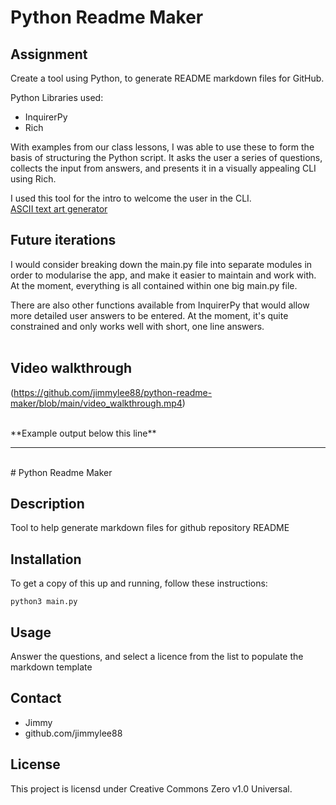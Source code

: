 # Python Readme Maker

## Assignment
Create a tool using Python, to generate README markdown files for GitHub.

Python Libraries used:
- InquirerPy
- Rich

With examples from our class lessons, I was able to use these to form the basis of structuring the Python script. It asks the user a series of questions, collects the input from answers, and presents it in a visually appealing CLI using Rich.

I used this tool for the intro to welcome the user in the CLI.<br>
[ASCII text art generator](https://patorjk.com/software/taag/#p=display&f=Terrace&t=Hello%21&x=none&v=4&h=4&w=80&we=false)

## Future iterations
I would consider breaking down the main.py file into separate modules in order to modularise the app, and make it easier to maintain and work with. At the moment, everything is all contained within one big main.py file.

There are also other functions available from InquirerPy that would allow more detailed user answers to be entered. At the moment, it's quite constrained and only works well with short, one line answers.
<br><br>

## Video walkthrough
(https://github.com/jimmylee88/python-readme-maker/blob/main/video_walkthrough.mp4)

<br>
**Example output below this line**

___
<br>
# Python Readme Maker

## Description
Tool to help generate markdown files for github repository README

## Installation
To get a copy of this up and running, follow these instructions:
```
python3 main.py
```

## Usage
Answer the questions, and select a licence from the list to populate the markdown template

## Contact
- Jimmy
- github.com/jimmylee88

## License
This project is licensd under Creative Commons Zero v1.0 Universal.
    
